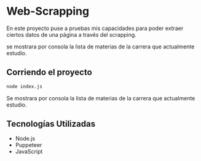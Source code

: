# Web-Scrapping

En este proyecto puse a pruebas mis capacidades para poder extraer ciertos datos de una página a través del scrapping.<br />

se mostrara por consola la lista de materias de la carrera que actualmente estudio.


## Corriendo el proyecto
```bash
node index.js
```

Se mostrara por consola la lista de materias de la carrera que actualmente estudio.
## Tecnologías Utilizadas
- Node.js
- Puppeteer
- JavaScript
